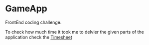 # GameApp
FrontEnd coding challenge.

To check how much time it took me to delvier the given parts of the application check the [Timesheet](TIMESHEET.md)